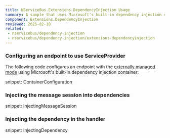 ```yaml
---
title: NServiceBus.Extensions.DependencyInjection Usage
summary: A sample that uses Microsoft's built-in dependency injection container
component: Extensions.DependencyInjection
reviewed: 2025-02-18
related:
 - nservicebus/dependency-injection
 - nservicebus/dependency-injection/extensions-dependencyinjection
---
```


### Configuring an endpoint to use ServiceProvider

The following code configures an endpoint with the [externally managed mode](/nservicebus/dependency-injection/#modes-of-operation-externally-managed-mode) using Microsoft's built-in dependency injection container:

snippet: ContainerConfiguration

### Injecting the message session into dependencies

snippet: InjectingMessageSession

### Injecting the dependency in the handler

snippet: InjectingDependency
